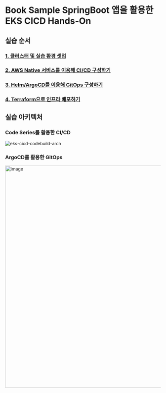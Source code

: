 # Book Sample SpringBoot 앱을 활용한 EKS CICD Hands-On

## 실습 순서
### [1. 클러스터 및 실습 환경 셋업](./docs/1.Setup.md)

### [2. AWS Native 서비스를 이용해 CI/CD 구성하기](docs/2.AWS_Native_CICD.md)

### [3. Helm/ArgoCD를 이용해 GitOps 구성하기](docs/3.Helm_ArgoCD.md)

### [4. Terraform으로 인프라 배포하기](docs/4.IaC_Pipeline_Setup.md)

## 실습 아키텍처

### Code Series를 활용한 CI/CD
![eks-cicd-codebuild-arch](https://user-images.githubusercontent.com/47220755/153075744-08a278fa-8c38-4864-af7b-191cfc1f2f7b.jpg)



### ArgoCD를 활용한 GitOps
<img width="717" alt="image" src="https://github.com/koDaegon/book-sample/assets/47220755/31a420f1-c4df-486b-b955-77a9bb81197f">

